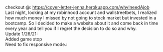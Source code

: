 checkout @: https://cover-letter-jenna.herokuapp.com/whyIneedAjob <br>
Last night, looking at my robinhood account and wallstreetbets, I realized how much money I missed by not going to stock market but invested in a bootcamp. So I decided to make a website about it and come back in time every year and tell you if I regret the decision to do so and why.<br>
Update 1/26/21:<br>
Added game stop <br>
Need to fix responsive mode.:<br>

